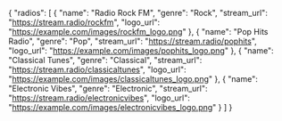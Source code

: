 {
  "radios": [
    {
      "name": "Radio Rock FM",
      "genre": "Rock",
      "stream_url": "https://stream.radio/rockfm",
      "logo_url": "https://example.com/images/rockfm_logo.png"
    },
    {
      "name": "Pop Hits Radio",
      "genre": "Pop",
      "stream_url": "https://stream.radio/pophits",
      "logo_url": "https://example.com/images/pophits_logo.png"
    },
    {
      "name": "Classical Tunes",
      "genre": "Classical",
      "stream_url": "https://stream.radio/classicaltunes",
      "logo_url": "https://example.com/images/classicaltunes_logo.png"
    },
    {
      "name": "Electronic Vibes",
      "genre": "Electronic",
      "stream_url": "https://stream.radio/electronicvibes",
      "logo_url": "https://example.com/images/electronicvibes_logo.png"
    }
  ]
}
